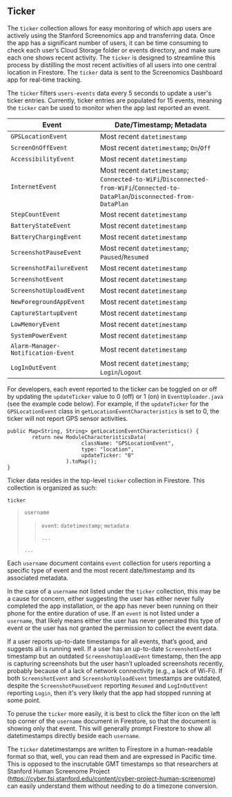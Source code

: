 ## Ticker

The `ticker` collection allows for easy monitoring of which app users are actively using the Stanford Screenomics app and transferring data. Once the app has a significant number of users, it can be time consuming to check each user’s Cloud Storage folder or events directory, and make
sure each one shows recent activity. The `ticker` is designed to streamline this process by distilling the most recent activities of all users into one central location in Firestore. The `ticker` data is sent to the Screenomics Dashboard app for real-time tracking.

The `ticker` filters `users-events` data every 5 seconds to update a user's ticker entries. Currently, ticker entries are populated for 15 events, meaning the `ticker` can be used to monitor when the app last reported an event.  

| Event | Date/Timestamp; Metadata |
|---|---|
| `GPSLocationEvent` | Most recent `datetimestamp` |
| `ScreenOnOffEvent` | Most recent `datetimestamp`; `On`/`Off` |
| `AccessibilityEvent` | Most recent `datetimestamp` |
| `InternetEvent` | Most recent `datetimestamp`; `Connected-to-WiFi`/`Disconnected-from-WiFi`/`Connected-to-DataPlan`/`Disconnected-from-DataPlan` |
| `StepCountEvent` | Most recent `datetimestamp` |
| `BatteryStateEvent` | Most recent `datetimestamp` |
| `BatteryChargingEvent` | Most recent `datetimestamp` |
| `ScreenshotPauseEvent` | Most recent `datetimestamp`; `Paused`/`Resumed` |
| `ScreenshotFailureEvent` | Most recent `datetimestamp` |
| `ScreenshotEvent` | Most recent `datetimestamp` |
| `ScreenshotUploadEvent` | Most recent `datetimestamp` |
| `NewForegroundAppEvent` | Most recent `datetimestamp` |
| `CaptureStartupEvent` | Most recent `datetimestamp` |
| `LowMemoryEvent` | Most recent `datetimestamp` |
| `SystemPowerEvent` | Most recent `datetimestamp` |
| `Alarm-Manager-Notification-Event` | Most recent `datetimestamp` |
| `LogInOutEvent` | Most recent `datetimestamp`; `Login`/`Logout` |

For developers, each event reported to the ticker can be toggled on or off by updating the `updateTicker` value to 0 (off) or 1 (on) in `EventUploader.java` (see the example code below). For example, if the `updateTicker` for the `GPSLocationEvent` class in `getLocationEventCharacteristics` is set to 0, the ticker will not report GPS sensor activities.

```
public Map<String, String> getLocationEventCharacteristics() {
        return new ModuleCharacteristicsData(
                        className: "GPSLocationEvent",
                        type: "location",
                        updateTicker: "0"
                   ).toMap();
}
```

Ticker data resides in the top-level `ticker` collection in Firestore. This collection is organized as such:

`ticker`
> `username`
> > `event`: `datetimestamp`; `metadata`
> > 
> > `...`
> 
> `...`

Each `username` document contains `event` collection for users reporting a specific type of event and the most recent date/timestamp and its associated metadata.

In the case of a `username` not listed under the `ticker` collection, this may be a cause for concern, either suggesting the user has either never fully completed the app installation, or the app has never been running on their phone for the entire duration of use. If an `event` is not listed under a `username`, that likely means either the user has never generated this type of event or the user has not granted the permission to collect the event data. 

If a user reports up-to-date timestamps for all events, that’s good, and suggests all is running well. If a user has an up-to-date `ScreenshotEvent` timestamp but an outdated
`ScreenshotUploadEvent` timestamp, then the app is capturing screenshots but the user hasn’t
uploaded screenshots recently, probably because of a lack of network connectivity (e.g., a lack of Wi-Fi). If both `ScreenshotEvent` and `ScreenshotUploadEvent` timestamps are outdated, despite the `ScreenshotPauseEvent` reporting `Resumed` and `LogInOutEvent` reporting `Login`, then it's very likely that the app had stopped running at some point.

To peruse the `ticker` more easily, it is best to click the filter icon on the left top corner of the `username` document in Firestore, so that the document is showing only that event. This will generally prompt Firestore to show all datetimestamps directly beside each `username`.

The `ticker` datetimestamps are written to Firestore in a human-readable format so that, well, you can read them and are expressed in Pacific time. This is opposed to the inscrutable GMT timestamps so that researchers at Stanford Human Screenome Project (https://cyber.fsi.stanford.edu/content/cyber-project-human-screenome) can easily understand them without needing to do a timezone conversion.

